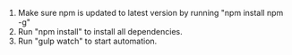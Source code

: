 1) Make sure npm is updated to latest version by running "npm install npm -g"
2) Run "npm install" to install all dependencies.
3) Run "gulp watch" to start automation.
